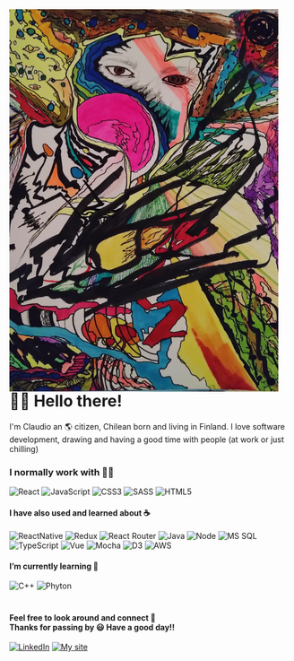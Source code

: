 <img src="https://github.com/Claudiferock/Claudiferock/blob/master/IMG_20181109_090457_295(2).jpg" alt="drawing" width="480" align="left">

# 🙋‍♂️ Hello there!

I'm Claudio an 🌎 citizen, Chilean born and living in Finland. I love software development, drawing and having a good time with people (at work or just chilling)

### I normally work with 👨‍💻

![React](https://img.shields.io/badge/-React-20232A?logo=react&logoColor=61DAFB)
![JavaScript](https://img.shields.io/badge/-JavaScript-%23F7DF1C?logo=javascript&logoColor=333333)
![CSS3](https://img.shields.io/badge/-CSS3-%231572B6?&logo=css3)
![SASS](https://img.shields.io/badge/Sass-CC6699?logo=sass&logoColor=white)
![HTML5](https://img.shields.io/badge/-HTML5-%23E44D27?logo=html5&logoColor=ffffff)

#### I have also used and learned about ☕

![ReactNative](https://img.shields.io/badge/React_Native-20232A?logo=react&logoColor=61DAFB)
![Redux](https://img.shields.io/badge/Redux-593D88?logo=redux&logoColor=white)
![React Router](https://img.shields.io/badge/React_Router-CA4245?logo=react-router&logoColor=white)
![Java](http://img.shields.io/badge/-Java-5B4638?logo=java&logoColor=cc3333&color=white)
![Node](https://img.shields.io/badge/Node.js-43853D?logo=node.js&logoColor=white)
![MS SQL](https://img.shields.io/badge/-Microsoft_SQL_Server-CC2927?logo=microsoft-sql-server)
![TypeScript](https://img.shields.io/badge/TypeScript-007ACC?logo=typescript&logoColor=white)
![Vue](https://img.shields.io/badge/Vue.js-35495E?logo=vue.js&logoColor=4FC08D)
![Mocha](https://img.shields.io/badge/Mocha-white?logo=mocha&logoColor=#c29d7f)
![D3](https://img.shields.io/badge/D3-white?logo=d3.js&logoColor=#d4742b)
![AWS](https://img.shields.io/badge/AWS-232F3E?logo=amazon-aws&logoColor=ff9d00)

#### I’m currently learning 🌱

![C++](https://img.shields.io/badge/C%2B%2B-00599C?logo=c%2B%2B&logoColor=c29d7f)
![Phyton](https://img.shields.io/badge/Python-14354C?logo=python&logoColor=ffdf76)

#

#### Feel free to look around and connect 💬 </br> Thanks for passing by 😃 Have a good day!!
[![LinkedIn](https://img.shields.io/badge/-LinkedIn-0077B5?style=for-the-badge&logo=linkedin&logoColor=white)](https://www.linkedin.com/in/claudio-rodr%C3%ADguez-v%C3%A1squez-8b32b452/) 
[![My site](https://img.shields.io/badge/-My_Page-ff456a?style=for-the-badge)](https://claudiferock.github.io/Page/)

<!--
![Most Used Languages](https://github-readme-stats.vercel.app/api/top-langs/?username=Claudiferock&theme=blue-green)
-->

<!--
**Claudiferock/Claudiferock** is a ✨ _special_ ✨ repository because its `README.md` (this file) appears on your GitHub profile.

Here are some ideas to get you started:

- 🔭 I’m currently working on ...
- 🌱 I’m currently learning ...
- 👯 I’m looking to collaborate on ...
- 🤔 I’m looking for help with ...
- 💬 Ask me about ...
- 📫 How to reach me: ...
- 😄 Pronouns: ...
- ⚡ Fun fact: ...
-->

